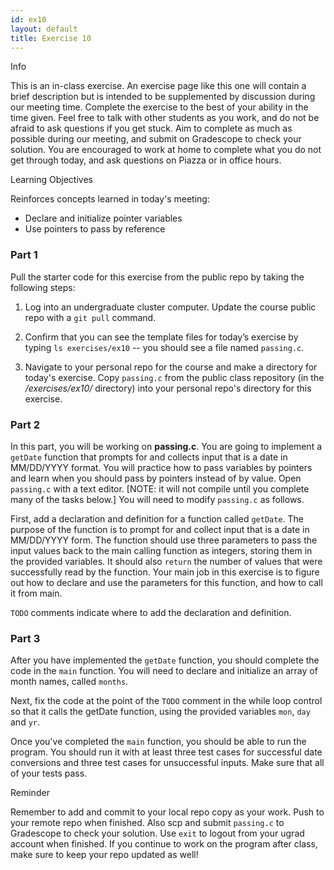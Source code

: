 ```yaml
---
id: ex10
layout: default
title: Exercise 10
---
```


<div class='admonition info'>
<div class='title'>Info</div>
<div class='content'>
<p>This is an in-class exercise. An exercise page like this one will contain a brief description but is intended to be supplemented by discussion during our meeting time. Complete the exercise to the best of your ability in the time given. Feel free to talk with other students as you work, and do not be afraid to ask questions if you get stuck. Aim to complete as much as possible during our meeting, and submit on Gradescope to check your solution. You are encouraged to work at home to complete what you do not get through today, and ask questions on Piazza or in office hours.</p>
</div>
</div>

<div class='admonition tip'>
<div class='title'>Learning Objectives</div>
<div class='content'>
<p>Reinforces concepts learned in today's meeting:</p>
<ul>
<li>Declare and initialize pointer variables</li>
<li>Use pointers to pass by reference</li>
</ul>
</div>
</div>

### Part 1
Pull the starter code for this exercise from the public repo by taking the following steps:

1.	Log into an undergraduate cluster computer. Update the course public repo with a `git pull` command.

2.	Confirm that you can see the template files for today’s exercise by typing 
`ls exercises/ex10` -- you should see a file named `passing.c`.

3.  Navigate to your personal repo for the course and make a directory for today's exercise. Copy `passing.c` from the public class repository (in the */exercises/ex10/* directory) into your personal repo's directory for this exercise.


### Part 2
In this part, you will be working on **passing.c**. You are going to implement a `getDate` function that prompts for and collects input that is a date in MM/DD/YYYY format. You will practice how to pass variables by pointers and learn when you should pass by pointers instead of by value. Open `passing.c` with a text editor. [NOTE: it will not compile until you complete many of the tasks below.]  You will need to modify `passing.c` as follows.

First, add a declaration and definition for a function called `getDate`. The purpose of the function is to prompt for and collect input that is a date in MM/DD/YYYY form. The function should use three parameters to pass the input values back to the main calling function as integers, storing them in the provided variables. It should also `return` the number of values that were successfully read by the function. Your main job in this exercise is to figure out how to declare and use the parameters for this function, and how to call it from main.

<!---
int getDate(int *mo, int *day, int *year);
--->

`TODO` comments indicate where to add the declaration and definition.

### Part 3

After you have implemented the `getDate` function, you should complete
the code in the `main` function. You will need to declare and
initialize an array of month names, called `months`.  

Next, fix the code at the point of the `TODO` comment in the while loop control so that it calls the getDate function, using the provided variables `mon`, `day` and `yr`. 

Once you've completed the `main` function, you should be able to run the
program. You should run it with at least three test cases for successful date 
conversions and three test cases for unsuccessful inputs.  Make sure that
all of your tests pass.

<div class='admonition tip'>
<div class='title'>Reminder</div>
<div class='content'>
<p>Remember to add and commit to your local repo copy as your work. Push to your remote repo when finished. Also scp and submit <code>passing.c</code> to Gradescope to check your solution. Use <code>exit</code> to logout from your ugrad account when finished. If you continue to work on the program after class, make sure to keep your repo updated as well!</p>
</div>
</div>
